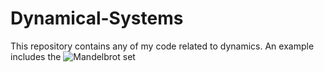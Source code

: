 # Dynamical-Systems

This repository contains any of my code related to dynamics. An example includes the ![Mandelbrot set](http://Plots/Mandelbrot.png)